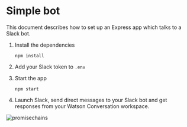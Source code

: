 # Simple bot

This document describes how to set up an Express app which talks to a Slack bot.

1. Install the dependencies

    ```
    npm install
    ```
    
2. Add your Slack token to `.env`

3. Start the app

    ```
    npm start
    ```
    
4. Launch Slack, send direct messages to your Slack bot and get responses from your Watson Conversation workspace.

![promisechains](https://cloud.githubusercontent.com/assets/5727607/19366644/fe122c2a-9165-11e6-9728-b18a5d9e1198.gif)
